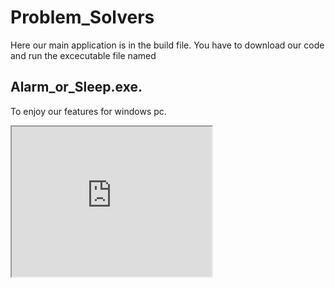 # Problem_Solvers
Here our main application is in the build file. You have to download our code and run the excecutable file named 
## Alarm_or_Sleep.exe. 
To enjoy our features for windows pc.
<iframe width="320" height="240" src="https://www.youtube.com/embed/tgbNymZ7vqY?autoplay=1"></iframe>

